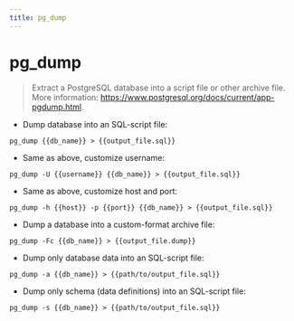 ```yaml
---
title: pg_dump
---
```

# pg_dump

> Extract a PostgreSQL database into a script file or other archive file.
> More information: <https://www.postgresql.org/docs/current/app-pgdump.html>.

- Dump database into an SQL-script file:

`pg_dump {{db_name}} > {{output_file.sql}}`

- Same as above, customize username:

`pg_dump -U {{username}} {{db_name}} > {{output_file.sql}}`

- Same as above, customize host and port:

`pg_dump -h {{host}} -p {{port}} {{db_name}} > {{output_file.sql}}`

- Dump a database into a custom-format archive file:

`pg_dump -Fc {{db_name}} > {{output_file.dump}}`

- Dump only database data into an SQL-script file:

`pg_dump -a {{db_name}} > {{path/to/output_file.sql}}`

- Dump only schema (data definitions) into an SQL-script file:

`pg_dump -s {{db_name}} > {{path/to/output_file.sql}}`
